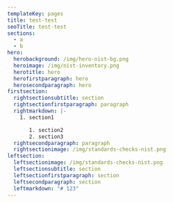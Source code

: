 ```yaml
---
templateKey: pages
title: test-test
seoTitle: test-test
sections:
  - a
  - b
hero:
  herobackground: /img/hero-nist-bg.png
  heroimage: /img/nist-inventory.png
  herotitle: hero
  herofirstparagraph: hero
  herosecondparagraph: hero
firstsection:
  rightsectionsubtitle: section
  rightsectionfirstparagraph: paragraph
  rightmarkdown: |-
    1. s﻿ection1

       1. s﻿ection2
       2. s﻿ection3
  rightsecondparagraph: paragraph
  rightsectionimage: /img/standards-checks-nist.png
leftsection:
  leftsectionimage: /img/standards-checks-nist.png
  leftsectionsubtitle: section
  leftsectionfirstparagraph: section
  leftsecondparagraph: section
  leftmarkdown: "# 1﻿23"
---
```

